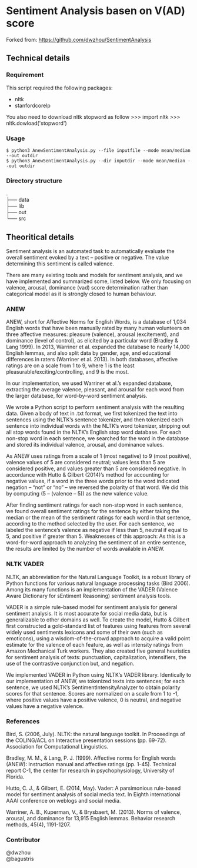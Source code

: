 # Sentiment Analysis basen on V(AD) score
Forked from: https://github.com/dwzhou/SentimentAnalysis

## Technical details
### Requirement
This script required the following packages:  
- nltk
- stanfordcorelp

You also need to download nltk stopword as follow
    >>> import nltk
    >>> nltk.dowload('stopword')
    
### Usage
    $ python3 AnewSentimentAnalysis.py --file inputfile --mode mean/median --out outdir
    $ python3 AnewSentimentAnalysis.py --dir inputdir --mode mean/median --out outdir

### Directory structure
.  
├── data  
├── lib  
├── out  
└── src  

## Theoritical details
Sentiment analysis is an automated task to automatically evaluate the overall sentiment evoked by a text – positive or negative. The value determining this sentiment is called valence.

There are many existing tools and models for sentiment analysis, and we have implemented and summarized some, listed below. We only focusing on valence, arousal, dominance (vad) score determination rather than categorical model as it is strongly closed to human behaviour.

### ANEW

ANEW, short for Affective Norms for English Words, is a database of 1,034 English words that have been manually rated by many human volunteers on three affective measures: pleasure (valence), arousal (excitement), and dominance (level of control), as elicited by a particular word (Bradley & Lang 1999). In 2013, Warriner et al. expanded the database to nearly 14,000 English lemmas, and also split data by gender, age, and educational differences in raters (Warriner et al. 2013). In both databases, affective ratings are on a scale from 1 to 9, where 1 is the least pleasurable/exciting/controlling, and 9 is the most.

In our implementation, we used Warriner et al.’s expanded database, extracting the average valence, pleasant, and arousal for each word from the larger database, for word-by-word sentiment analysis.

We wrote a Python script to perform sentiment analysis with the resulting data. Given a body of text in .txt format, we first tokenized the text into sentences using the NLTK’s sentence tokenizer, and then tokenized each sentence into individual words with the NLTK’s word tokenizer, stripping out all stop words found in the NLTK’s English stop word database. For each non-stop word in each sentence, we searched for the word in the database and stored its individual valence, arousal, and dominance values.

As ANEW uses ratings from a scale of 1 (most negative) to 9 (most positive), valence values of 5 are considered neutral; values less than 5 are considered positive, and values greater than 5 are considered negative. In accordance with Hutto & Gilbert (2014)’s method for accounting for negative values, if a word in the three words prior to the word indicated negation – “not” or “no” – we reversed the polarity of that word. We did this by computing (5 – (valence – 5)) as the new valence value.

After finding sentiment ratings for each non-stop word in each sentence, we found overall sentiment ratings for the sentence by either taking the median or the mean of the sentiment ratings for each word in that sentence, according to the method selected by the user. For each sentence, we labeled the sentence’s valence as negative if less than 5, neutral if equal to 5, and positive if greater than 5.
Weaknesses of this approach: As this is a word-for-word approach to analyzing the sentiment of an entire sentence, the results are limited by the number of words available in ANEW.

### NLTK VADER
NLTK, an abbreviation for the Natural Language Toolkit, is a robust library of Python functions for various natural language processing tasks (Bird 2006). Among its many functions is an implementation of the VADER (Valence Aware Dictionary for sEntiment Reasoning) sentiment analysis tools.

VADER is a simple rule-based model for sentiment analysis for general sentiment analysis. It is most accurate for social media data, but is generalizable to other domains as well. To create the model, Hutto & Gilbert first constructed a gold-standard list of features using features from several widely used sentiments lexicons and some of their own (such as emoticons), using a wisdom-of-the-crowd approach to acquire a valid point estimate for the valence of each feature, as well as intensity ratings from Amazon Mechanical Turk workers. They also created five general heuristics for sentiment analysis of texts: punctuation, capitalization, intensifiers, the use of the contrastive conjunction but, and negation.
  
We implemented VADER in Python using NLTK’s VADER library. Identically to our implementation of ANEW, we tokenized texts into sentences; for each sentence, we used NLTK’s SentimentIntensityAnalyzer to obtain polarity scores for that sentence. Scores are normalized on a scale from 1 to -1, where positive values have a positive valence, 0 is neutral, and negative values have a negative valence.

### References
Bird, S. (2006, July). NLTK: the natural language toolkit. In Proceedings of the COLING/ACL
on Interactive presentation sessions (pp. 69-72). Association for Computational
Linguistics.

Bradley, M. M., & Lang, P. J. (1999). Affective norms for English words (ANEW): Instruction
manual and affective ratings (pp. 1-45). Technical report C-1, the center for research in
psychophysiology, University of Florida.

Hutto, C. J., & Gilbert, E. (2014, May). Vader: A parsimonious rule-based model for sentiment
analysis of social media text. In Eighth international AAAI conference on weblogs and
social media.

Warriner, A. B., Kuperman, V., & Brysbaert, M. (2013). Norms of valence, arousal, and
dominance for 13,915 English lemmas. Behavior research methods, 45(4), 1191-1207.

### Contributor
@dwzhou  
@bagustris  
